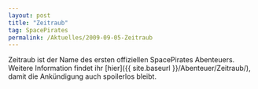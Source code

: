 ```yaml
---
layout: post
title: "Zeitraub"
tag: SpacePirates
permalink: /Aktuelles/2009-09-05-Zeitraub
---
```



Zeitraub ist der Name des ersten offiziellen SpacePirates Abenteuers. Weitere Information findet ihr [hier]({{ site.baseurl }}/Abenteuer/Zeitraub/), damit die Ankündigung auch spoilerlos bleibt.

